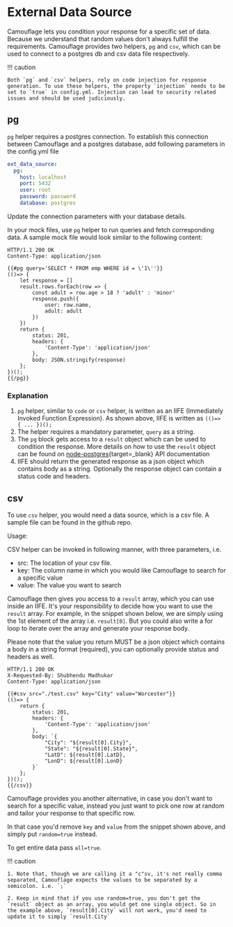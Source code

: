 # External Data Source

Camouflage lets you condition your response for a specific set of data. Because we understand that random values don't always fulfill the requirements. Camouflage provides two helpers, `pg` and `csv`, which can be used to connect to a postgres db and csv data file respectively.

!!! caution

    Both `pg` and `csv` helpers, rely on code injection for response generation. To use these helpers, the property `injection` needs to be set to `true` in config.yml. Injection can lead to security related issues and should be used judiciously.

## pg

`pg` helper requires a postgres connection. To establish this connection between Camouflage and a postgres database, add following parameters in the config.yml file

```yaml
ext_data_source:
  pg:
    host: localhost
    port: 5432
    user: root
    password: password
    database: postgres
```

Update the connection parameters with your database details.

In your mock files, use `pg` helper to run queries and fetch corresponding data. A sample mock file would look similar to the following content:

```
HTTP/1.1 200 OK
Content-Type: application/json

{{#pg query='SELECT * FROM emp WHERE id = \'1\''}}
(()=> {
    let response = []
    result.rows.forEach(row => {
        const adult = row.age > 18 ? 'adult' : 'minor'
        response.push({
            user: row.name,
            adult: adult
        })
    })
    return {
        status: 201,
        headers: {
            'Content-Type': 'application/json'
        },
        body: JSON.stringify(response)
    };
})();
{{/pg}}
```

### Explanation

1. `pg` helper, similar to `code` or `csv` helper, is written as an IIFE (Immediately Invoked Function Expression). As shown above, IIFE is written as `(()=> { ... })();`
2. The helper requires a mandatory parameter, `query` as a string.
3. The `pg` block gets access to a `result` object which can be used to condition the response. More details on how to use the `result` object can be found on [node-postgres](https://node-postgres.com/api/result){target=\_blank} API documentation
4. IIFE should return the generated response as a json object which contains body as a string. Optionally the response object can contain a status code and headers.

## csv

To use `csv` helper, you would need a data source, which is a csv file. A sample file can be found in the github repo.

Usage:

CSV helper can be invoked in following manner, with three parameters, i.e.

- src: The location of your csv file.
- key: The column name in which you would like Camouflage to search for a specific value
- value: The value you want to search

Camouflage then gives you access to a `result` array, which you can use inside an IIFE. It's your responsibility to decide how you want to use the `result` array. For example, in the snippet shown below, we are simply using the 1st element of the array i.e. `result[0]`. But you could also write a for loop to iterate over the array and generate your response body.

Please note that the value you return MUST be a json object which contains a body in a string format (required), you can optionally provide status and headers as well.

```
HTTP/1.1 200 OK
X-Requested-By: Shubhendu Madhukar
Content-Type: application/json

{{#csv src="./test.csv" key="City" value="Worcester"}}
(()=> {
    return {
        status: 201,
        headers: {
            'Content-Type': 'application/json'
        },
        body: `{
            "City": "${result[0].City}",
            "State": "${result[0].State}",
            "LatD": ${result[0].LatD},
            "LonD": ${result[0].LonD}
        }`
    };
})();
{{/csv}}
```

Camouflage provides you another alternative, in case you don't want to search for a specific value, instead you just want to pick one row at random and tailor your response to that specific row.

In that case you'd remove `key` and `value` from the snippet shown above, and simply put `random=true` instead.

To get entire data pass `all=true`.

!!! caution 

    1. Note that, though we are calling it a "c"sv, it's not really comma separated, Camouflage expects the values to be separated by a semicolon. i.e. `;`

    2. Keep in mind that if you use random=true, you don't get the `result` object as an array, you would get one single object. So in the example above, `result[0].City` will not work, you'd need to update it to simply `result.City`
